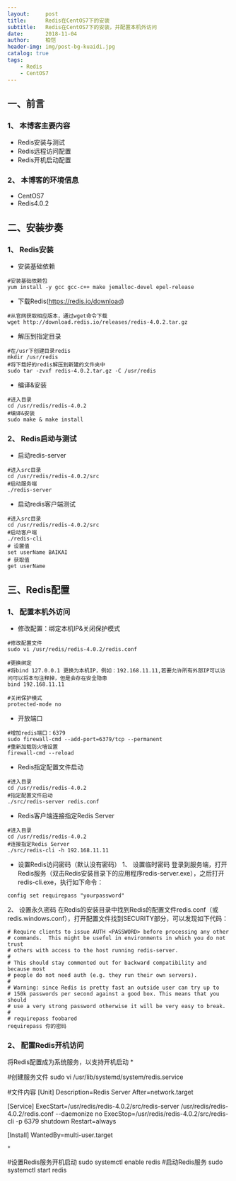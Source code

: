 ```yaml
---
layout:     post
title:      Redis在CentOS7下的安装
subtitle:   Redis在CentOS7下的安装，并配置本机外访问
date:       2018-11-04
author:     柏恺
header-img: img/post-bg-kuaidi.jpg
catalog: true
tags:
    - Redis
    - CentOS7
---
```


## 一、前言

### 1、 本博客主要内容
* Redis安装与测试
* Redis远程访问配置
* Redis开机启动配置

### 2、 本博客的环境信息
* CentOS7
* Redis4.0.2

## 二、安装步奏

### 1、 Redis安装
* 安装基础依赖
```
#安装基础依赖包
yum install -y gcc gcc-c++ make jemalloc-devel epel-release
```
* 下载Redis(https://redis.io/download)
```
#从官网获取相应版本，通过wget命令下载
wget http://download.redis.io/releases/redis-4.0.2.tar.gz
```
* 解压到指定目录
```
#在/usr下创建目录redis
mkdir /usr/redis
#将下载好的redis解压到新建的文件夹中
sudo tar -zvxf redis-4.0.2.tar.gz -C /usr/redis
```
* 编译&安装
```
#进入目录
cd /usr/redis/redis-4.0.2
#编译&安装
sudo make & make install
``` 

### 2、 Redis启动与测试
* 启动redis-server
```
#进入src目录
cd /usr/redis/redis-4.0.2/src
#启动服务端
./redis-server
```
* 启动redis客户端测试
```
#进入src目录
cd /usr/redis/redis-4.0.2/src
#启动客户端
./redis-cli
# 设置值
set userName BAIKAI
# 获取值
get userName
```

## 三、Redis配置

### 1、 配置本机外访问
* 修改配置：绑定本机IP&关闭保护模式
```
#修改配置文件
sudo vi /usr/redis/redis-4.0.2/redis.conf

#更换绑定
#将bind 127.0.0.1 更换为本机IP，例如：192.168.11.11,若要允许所有外部IP可以访问可以将本句注释掉，但是会存在安全隐患
bind 192.168.11.11

#关闭保护模式
protected-mode no
```
* 开放端口
```
#增加redis端口：6379
sudo firewall-cmd --add-port=6379/tcp --permanent
#重新加载防火墙设置
firewall-cmd --reload
```
* Redis指定配置文件启动
```
#进入目录
cd /usr/redis/redis-4.0.2
#指定配置文件启动
./src/redis-server redis.conf
```
* Redis客户端连接指定Redis Server
```
#进入目录
cd /usr/redis/redis-4.0.2
#连接指定Redis Server
./src/redis-cli -h 192.168.11.11
```
* 设置Redis访问密码（默认没有密码）
1、 设置临时密码
登录到服务端，打开Redis服务（双击Redis安装目录下的应用程序redis-server.exe），之后打开redis-cli.exe，执行如下命令：
```
config set requirepass "yourpassword"
```
2、 设置永久密码
在Redis的安装目录中找到Redis的配置文件redis.conf（或redis.windows.conf），打开配置文件找到SECURITY部分，可以发现如下代码：

```
# Require clients to issue AUTH <PASSWORD> before processing any other
# commands.  This might be useful in environments in which you do not trust
# others with access to the host running redis-server.
#
# This should stay commented out for backward compatibility and because most
# people do not need auth (e.g. they run their own servers).
#
# Warning: since Redis is pretty fast an outside user can try up to
# 150k passwords per second against a good box. This means that you should
# use a very strong password otherwise it will be very easy to break.
#
# requirepass foobared
requirepass 你的密码
```

### 2、 配置Redis开机访问
将Redis配置成为系统服务，以支持开机启动
* 

#创建服务文件
sudo vi /usr/lib/systemd/system/redis.service

#文件内容
[Unit]
Description=Redis Server
After=network.target

[Service]
ExecStart=/usr/redis/redis-4.0.2/src/redis-server /usr/redis/redis-4.0.2/redis.conf --daemonize no
ExecStop=/usr/redis/redis-4.0.2/src/redis-cli -p 6379 shutdown
Restart=always

[Install]
WantedBy=multi-user.target
```
*
```
#设置Redis服务开机启动
sudo systemctl enable redis
#启动Redis服务
sudo systemctl start redis
```

